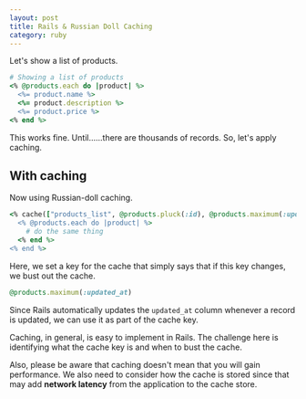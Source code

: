 ```yaml
---
layout: post
title: Rails & Russian Doll Caching
category: ruby
---
```


Let's show a list of products.

```ruby
# Showing a list of products
<% @products.each do |product| %>
  <%= product.name %>
  <%= product.description %>
  <%= product.price %>
<% end %>
```

This works fine. Until......there are thousands of records. So, let's apply caching.

<!--break-->

## With caching

Now using Russian-doll caching.

```ruby
<% cache(["products_list", @products.pluck(:id), @products.maximum(:updated_at)]) do %>
  <% @products.each do |product| %>
    # do the same thing
  <% end %>
<% end %>
```

Here, we set a key for the cache that simply says that if this key changes, we
bust out the cache.

```ruby
@products.maximum(:updated_at)
```

Since Rails automatically updates the `updated_at` column whenever a record is
updated, we can use it as part of the cache key.

Caching, in general, is easy to implement in Rails. The challenge here is
identifying what the cache key is and when to bust the cache.

Also, please be aware that caching doesn't mean that you will gain performance.
We also need to consider how the cache is stored since that may add **network
latency** from the application to the cache store.

